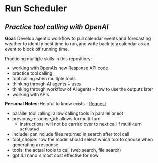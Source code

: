 # Run Scheduler
## *Practice tool calling with OpenAI*

**Goal**: Develop agentic workflow to pull calendar events and forecasting weather to identify best time to run, and write back to a calendar as an event to block off running time.

Practicing multiple skills in this repositiory:
* working with OpenAIs new Response API code
* practice tool calling
* tool calling when multiple tools
* thinking through AI agents + uses
* thinking through workflow of AI agents - how to use the outputs later
* working with APIs


**Personal Notes:**
Helpful to know exists - [Request](bodyhttps://platform.openai.com/docs/api-reference/responses/create)
* parallel tool calling: allow calling tools in parallel or not
* previous_response_id: allows for multi-turn
  * instructions: will not be carried over to next call if multi-turn activated
* include: can include files returned in search after tool call
* tool_choice: how the model should select which tool to choose when generating a response
* tools: the actual tools to call (web search, file search)
* gpt 4.1 nano is most cost effective for now
